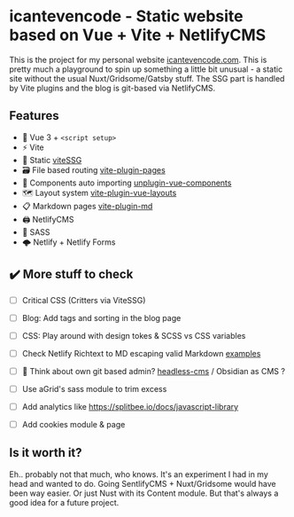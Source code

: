 # icantevencode - Static website based on Vue + Vite + NetlifyCMS

This is the project for my personal website [icantevencode.com](https://icantevencode.com/). This is pretty much a playground to spin up something a little bit unusual - a static site without the usual Nuxt/Gridsome/Gatsby stuff. The SSG part is handled by Vite plugins and the blog is git-based via NetlifyCMS.

## Features
- 💚 Vue 3 + `<script setup>`
- ⚡ Vite
- 📜 Static  [viteSSG](https://github.com/antfu/vite-ssg)
- 🗃️ File based routing [vite-plugin-pages](https://github.com/hannoeru/vite-plugin-pages)
- 🧱 Components auto importing [unplugin-vue-components](https://github.com/antfu/unplugin-vue-components)
- 🗺️ Layout system [vite-plugin-vue-layouts](https://github.com/JohnCampionJr/vite-plugin-vue-layouts)
- 📋 Markdown pages [vite-plugin-md](https://github.com/antfu/vite-plugin-md)
- 🖨️ NetlifyCMS
- 🎨 SASS
- 🌩️ Netlify + Netlify Forms

## ✔️ More stuff to check
- [ ] Critical CSS (Critters via ViteSSG)
- [ ] Blog: Add tags and sorting in the blog page
- [ ] CSS: Play around with design tokes & SCSS vs CSS variables
- [ ] Check Netlify Richtext to MD escaping valid Markdown [examples](https://github.com/netlify/netlify-cms/issues/4360)
- [ ] 🚩 Think about own git based admin? [headless-cms](https://jamstack.org/headless-cms/) / Obsidian as CMS ?
- [ ] Use aGrid's sass module to trim excess
- [ ] Add analytics like https://splitbee.io/docs/javascript-library
- [ ] Add cookies module & page


## Is it worth it?
Eh.. probably not that much, who knows. It's an experiment I had in my head and wanted to do. Going SentlifyCMS + Nuxt/Gridsome would have been way easier. Or just Nust with its Content module. But that's always a good idea for a future project.

